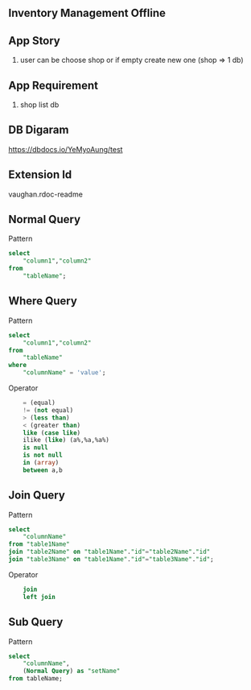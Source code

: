 ## Inventory Management Offline

## App Story
1. user can be choose shop or if empty create new one
    (shop => 1 db)


## App Requirement
1. shop list db


## DB Digaram
https://dbdocs.io/YeMyoAung/test

## Extension Id
vaughan.rdoc-readme

## Normal Query
Pattern 
```sql
select 
    "column1","column2"
from
    "tableName";
```

## Where Query 
Pattern
```sql
select 
    "column1","column2"
from 
    "tableName"
where
    "columnName" = 'value';
```
Operator
```sql
    = (equal)
    != (not equal)
    > (less than)
    < (greater than)
    like (case like)
    ilike (like) (a%,%a,%a%)
    is null
    is not null
    in (array)
    between a,b
```

## Join Query
Pattern
```sql
select 
    "columnName"
from "table1Name"
join "table2Name" on "table1Name"."id"="table2Name"."id" 
join "table3Name" on "table1Name"."id"="table3Name"."id";
```

Operator
```sql
    join 
    left join 
```

## Sub Query
Pattern
```sql
select 
    "columnName",
    (Normal Query) as "setName"
from tableName;
```